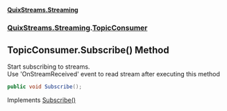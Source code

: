 #### [QuixStreams.Streaming](index.md 'index')
### [QuixStreams.Streaming](QuixStreams.Streaming.md 'QuixStreams.Streaming').[TopicConsumer](TopicConsumer.md 'QuixStreams.Streaming.TopicConsumer')

## TopicConsumer.Subscribe() Method

Start subscribing to streams.  
Use 'OnStreamReceived' event to read stream after executing this method

```csharp
public void Subscribe();
```

Implements [Subscribe()](ITopicConsumer.Subscribe().md 'QuixStreams.Streaming.ITopicConsumer.Subscribe()')